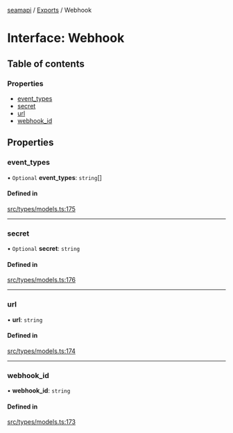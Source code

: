 [seamapi](../README.md) / [Exports](../modules.md) / Webhook

# Interface: Webhook

## Table of contents

### Properties

- [event\_types](Webhook.md#event_types)
- [secret](Webhook.md#secret)
- [url](Webhook.md#url)
- [webhook\_id](Webhook.md#webhook_id)

## Properties

### event\_types

• `Optional` **event\_types**: `string`[]

#### Defined in

[src/types/models.ts:175](https://github.com/seamapi/javascript/blob/main/src/types/models.ts#L175)

___

### secret

• `Optional` **secret**: `string`

#### Defined in

[src/types/models.ts:176](https://github.com/seamapi/javascript/blob/main/src/types/models.ts#L176)

___

### url

• **url**: `string`

#### Defined in

[src/types/models.ts:174](https://github.com/seamapi/javascript/blob/main/src/types/models.ts#L174)

___

### webhook\_id

• **webhook\_id**: `string`

#### Defined in

[src/types/models.ts:173](https://github.com/seamapi/javascript/blob/main/src/types/models.ts#L173)
